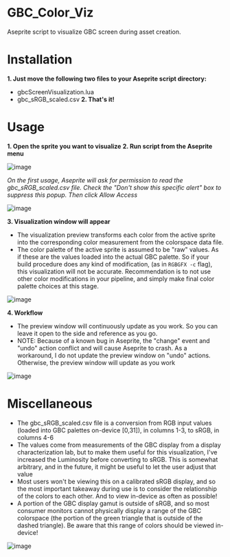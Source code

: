 # GBC_Color_Viz
Aseprite script to visualize GBC screen during asset creation.
# Installation
**1. Just move the following two files to your Aseprite script directory:**
 - gbcScreenVisualization.lua
 - gbc_sRGB_scaled.csv
**2. That's it!**

# Usage
**1. Open the sprite you want to visualize**
**2. Run script from the Aseprite menu**
   
![image](https://github.com/user-attachments/assets/fd89f3bf-2fe1-4c78-8afd-3e8575941bf7)

*On the first usage, Aseprite will ask for permission to read the gbc_sRGB_scaled.csv file. Check the "Don't show this specific alert" box to suppress this popup. Then click Allow Access*

![image](https://github.com/user-attachments/assets/b68619be-8e42-4711-bdcd-72cbb918be39)

**3. Visualization window will appear**
- The visualization preview transforms each color from the active sprite into the corresponding color measurement from the colorspace data file.
- The color palette of the active sprite is assumed to be "raw" values. As if these are the values loaded into the actual GBC palette. So if your build procedure does any kind of modification, (as in `RGBGFX -c` flag), this visualization will not be accurate. Recommendation is to not use other color modifications in your pipeline, and simply make final color palette choices at this stage.

![image](https://github.com/user-attachments/assets/9cc685c6-b9fa-44c4-94ff-044eed262609)

**4. Workflow**
- The preview window will continuously update as you work. So you can leave it open to the side and reference as you go.
- NOTE: Because of a known bug in Aseprite, the "change" event and "undo" action conflict and will cause Aseprite to crash. As a workaround, I do not update the preview window on "undo" actions. Otherwise, the preview window will update as you work

![image](https://github.com/user-attachments/assets/b50b5084-45e3-41e2-938a-f332a5f49d79)


# Miscellaneous 
- The gbc_sRGB_scaled.csv file is a conversion from RGB input values (loaded into GBC palettes on-device [0,31]), in columns 1-3, to sRGB, in columns 4-6
- The values come from measurements of the GBC display from a display characterization lab, but to make them useful for this visualization, I've increased the Luminosity before converting to sRGB. This is somewhat arbitrary, and in the future, it might be useful to let the user adjust that value
- Most users won't be viewing this on a calibrated sRGB display, and so the most important takeaway during use is to consider the relationship of the colors to each other. And to view in-device as often as possible!
- A portion of the GBC display gamut is outside of sRGB, and so most consumer monitors cannot physically display a range of the GBC colorspace (the portion of the green triangle that is outside of the dashed triangle). Be aware that this range of colors should be viewed in-device!

  
![image](https://github.com/user-attachments/assets/afde2477-3bcd-40ce-bea4-8769df286585)
